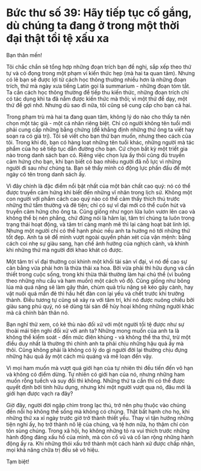 # Bức thư số 39: Hãy tiếp tục cố gắng, dù chúng ta đang ở trong một thời đại thật tồi tệ xấu xa

Bạn thân mến!

Tôi chắc chắn sẽ tổng hợp những đoạn trích bạn đề nghị, sắp xếp theo thứ tự và cô đọng trong một phạm vi kiến thức hẹp (mà hai ta quan tâm). Nhưng có lẽ bạn sẽ được lợi từ cách học thông thường nhiều hơn là những đoạn trích, thứ mà ngày xưa tiếng Latin gọi là summarium - những đoạn tóm tắt. Ta cần cách học thông thường để tiếp thu kiến thức, những đoạn trích chỉ có tác dụng khi ta đã nắm được kiến thức mà thôi; vì một thứ để dạy, một thứ để gợi nhớ. Nhưng dù sao đi nữa, tôi cũng sẽ cung cấp cho bạn cả hai.

Trong phạm trù mà hai ta đang quan tâm, không lý do nào cho thấy ta nên chọn một tác giả - một cá nhân riêng biệt. Chỉ có người không tên tuổi mới phải cung cấp những bằng chứng (để khẳng định những thứ ông ta viết hay soạn ra có giá trị). Tôi sẽ viết cho bạn thứ bạn muốn, nhưng theo cách của tôi. Trong khi đó, bạn có hàng loạt những tên tuổi khác, những người mà tác phẩm của họ sẽ tiếp tục dẫn đường cho bạn. Cứ chọn bất kỳ một triết gia nào trong danh sách bạn có. Riêng việc chọn lựa ấy thôi cũng đủ truyền cảm hứng cho bạn, khi bạn biết có bao nhiêu người đã nỗ lực vì những người đi sau như chúng ta. Bạn sẽ thấy mình có động lực phấn đấu để một ngày có tên trong danh sách ấy.

Vì đây chính là đặc điểm nổi bật nhất của một bản chất cao quý: nó có thể được truyền cảm hứng khi biết đến những vĩ nhân trong lịch sử. Không một con người với phẩm cách cao quý nào có thể cảm thấy thích thú trước những thứ tầm thường và đê tiện; chỉ có sự vĩ đại mới có thể cuốn hút và truyền cảm hứng cho ông ta. Cũng giống như ngọn lửa luôn vươn lên cao và không thể bị nén phẳng, chứ đừng nói là hãm lại, tâm trí chúng ta luôn trong trạng thái hoạt động, và tâm trí càng mạnh mẽ thì lại càng hoạt bát linh lợi. Nhưng một người chỉ có thể hạnh phúc nếu anh ta hướng nó tới những thứ tốt đẹp. Anh ta sẽ để mình vượt ngoài quyền phán xét của vận mệnh: bằng cách coi nhẹ sự giàu sang, hạn chế ảnh hưởng của nghịch cảnh, và khinh khi những thứ mà người đời khao khát có được.

Một tâm trí vĩ đại thường coi khinh một khối tài sản vĩ đại, vì nó đề cao sự cân bằng vừa phải hơn là thừa thãi xa hoa. Bởi vừa phải thì hữu dụng và cần thiết trong cuộc sống, trong khi thừa thãi thường làm hại chủ thể (vì buông theo những nhu cầu và ham muốn) một cách vô độ. Cũng giống như bông lúa mà quá nặng sẽ làm gãy thân, chùm quả trĩu nặng sẽ kéo gãy cành, hay vật nuôi quá mắn đẻ thì hầu hết đàn con lại yếu và chết trước khi trưởng thành. Điều tương tự cũng sẽ xảy ra với tâm trí, khi nó được nuông chiều bởi giàu sang phú quý, nó sẽ dùng tài sản để hủy hoại không những người khác mà cả chính bản thân nó.

Bạn nghĩ thử xem, có kẻ thù nào đối xử với một người tồi tệ được như sự thoải mái tiện nghi đối xử với anh ta? Những mong muốn của anh ta là không thể kiểm soát - đến mức điên khùng - và không thể tha thứ, trừ một điều duy nhất là thường thì chính anh ta phải chịu những hậu quả ấy mà thôi. Cũng không phải là không có lý do gì người đời lại thường chịu đựng những hậu quả ấy một cách mù quáng và mê loạn đến vậy.

Vì mọi ham muốn mà vượt quá giới hạn của tự nhiên thì đều tiến đến vô hạn và không có điểm dừng. Tự nhiên có giới hạn của nó, nhưng những ham muốn rỗng tuếch và suy đồi thì không. Những thứ ta cần thì có thể được quyết định bởi tính hữu dụng, nhưng khi một người vượt qua nó, đâu mới là giới hạn được vạch ra đây?

Giờ đây, người đời ngập chìm trong lạc thú, trở nên phụ thuộc vào chúng đến nỗi họ không thể sống mà không có chúng. Thật bất hạnh cho họ, khi những thứ xa xỉ ngày trước giờ trở thành thiết yếu. Thay vì tận hưởng những tiện nghi ấy, họ trở thành nô lệ của chúng, và tệ hơn nữa, họ thậm chí còn tôn sùng chúng. Trong xã hội, họ không những tỏ ra vui thích trước những hành động đáng xấu hổ của mình, mà còn cổ vũ và cố lan rộng những hành động ấy ra. Khi những thói xấu trở thành một cách hành xử được chấp nhận, mọi khả năng chữa trị đều sẽ vô hiệu.

Tạm biệt!